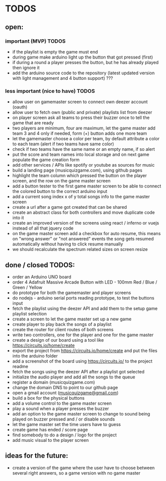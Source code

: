 # TODOS

## open:

### important (MVP) TODOS

* if the playlist is empty the game must end
* during game make arduino light up the button that got pressed (first)
* if during a round a player presses the button, but he has already played then ignore it
* add the arduino source code to the repository (latest updated version with light management and 4 button support) ???

### less important (nice to have) TODOS

* allow user on gamemaster screen to connect own deezer account (oauth)
* allow user to fetch own (public and private) playlists list from deezer
* on player screen ask all teams to press their buzzer once to tell the game that are ready
* two players are minimum, four are maximum, let the game master add team 3 and 4 only if needed, form (+) button adds one more team
* let the gamemaster choose a color per team, by default attribute a color to each team (alert if two teams have same color)
* check if two teams have the same name or an empty name, if so alert
* put the score and team names into local storage and on next game populate the game creation form
* add other services / APIs like spotify or youtube as sources for music
* build a landing page (musicquizgame.com), using github pages
* highlight the team column which pressed the button on the player screen, and the row on the game master screen
* add a button tester to the first game master screen to be able to connect the colored button to the correct arduino input
* add a current song index x of y total songs info to the game master screen
* create a url after a game got created that can be shared
* create an abstract class for both controllers and move duplicate code into it
* create an improved version of the screens using react / inferno or vuejs instead of all that jquery code
* on the game master screen add a checkbox for auto resume, this means on "wrong answer" or "not answered" events the song gets resumed automatically without having to click resume manually
* we should recalculate the spectrum related sizes on screen resize

## done / closed TODOS:

* order an Arduino UNO board
* order 4 Adafruit Massive Arcade Button with LED - 100mm Red / Blue / Green / Yellow
* do prototype for both the gamemaster and player screens
* do nodejs - arduino serial ports reading prototype, to test the buttons input
* fetch the playlist using the deezer API and add them to the setup game playlist selection
* create a screen to let the game master set up a new game
* create player to play back the songs of a playlist
* create the router for client routes of both screens
* write two controllers, one for the player and one for the game master
* create a design of our board using a tool like https://circuits.io/home/create
* export the project from https://circuits.io/home/create and put the files into the arduino folder
* add a screenshot of the board using https://circuits.io/ to the project readme
* fetch the songs using the deezer API after a playlist got selected
* initialize the audio player and add all the songs to the queue
* register a domain (musicquizgame.com)
* change the domain DNS to point to our github page
* open a gmail account (musicquizgame@gmail.com)
* build a box for the physical buttons
* add a volume control to the game master screen
* play a sound when a player presses the buzzer
* add an option to the game master screen to change to sound being played on buzzer pressed and / or disable sounds
* let the game master set the time users have to guess
* create game has ended / score page
* find somebody to do a design / logo for the project
* add music visual to the player screen

## ideas for the future:

* create a version of the game where the user have to choose between several right answers, so a game version with no game master

